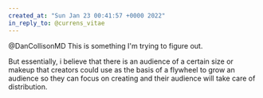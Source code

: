 ```yaml
---
created_at: "Sun Jan 23 00:41:57 +0000 2022"
in_reply_to: @currens_vitae
---
```


@DanCollisonMD This is something I'm trying to figure out. 

But essentially, i believe that there is an audience of a certain size or makeup that creators could use as the basis of a flywheel to grow an audience so they can focus on creating and their audience will take care of distribution.